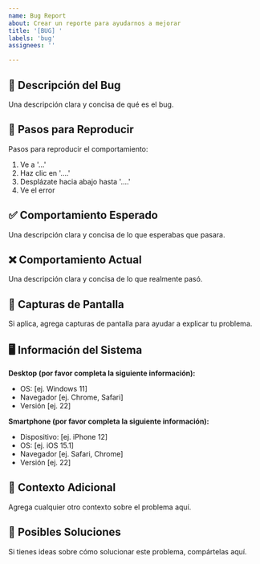 ```yaml
---
name: Bug Report
about: Crear un reporte para ayudarnos a mejorar
title: '[BUG] '
labels: 'bug'
assignees: ''

---
```


## 🐛 Descripción del Bug
Una descripción clara y concisa de qué es el bug.

## 🔄 Pasos para Reproducir
Pasos para reproducir el comportamiento:
1. Ve a '...'
2. Haz clic en '....'
3. Desplázate hacia abajo hasta '....'
4. Ve el error

## ✅ Comportamiento Esperado
Una descripción clara y concisa de lo que esperabas que pasara.

## ❌ Comportamiento Actual
Una descripción clara y concisa de lo que realmente pasó.

## 📸 Capturas de Pantalla
Si aplica, agrega capturas de pantalla para ayudar a explicar tu problema.

## 🖥️ Información del Sistema
**Desktop (por favor completa la siguiente información):**
 - OS: [ej. Windows 11]
 - Navegador [ej. Chrome, Safari]
 - Versión [ej. 22]

**Smartphone (por favor completa la siguiente información):**
 - Dispositivo: [ej. iPhone 12]
 - OS: [ej. iOS 15.1]
 - Navegador [ej. Safari, Chrome]
 - Versión [ej. 22]

## 📝 Contexto Adicional
Agrega cualquier otro contexto sobre el problema aquí.

## 🔧 Posibles Soluciones
Si tienes ideas sobre cómo solucionar este problema, compártelas aquí.